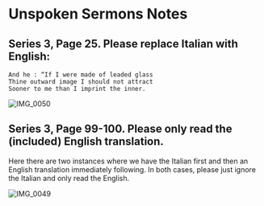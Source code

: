 # Unspoken Sermons Notes

## Series 3, Page 25. Please replace Italian with English:

```
And he : “If I were made of leaded glass
Thine outward image I should not attract 
Sooner to me than I imprint the inner.
```
![IMG_0050](https://github.com/chicagoSpring/audiobook/assets/123412246/206f45cf-aa01-4d4b-8102-51f25991e32d)


## Series 3, Page 99-100.  Please only read the (included) English translation.

Here there are two instances where we have the Italian first and then an English translation immediately following.  In both cases, please just ignore the Italian and only read the English.

![IMG_0049](https://github.com/chicagoSpring/audiobook/assets/123412246/bd5488f6-7c32-4438-85f0-eb69cb660a2e)





